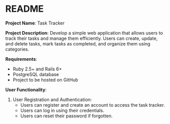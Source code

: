 # README
**Project Name**: Task Tracker

**Project Description**: Develop a simple web application that allows users to track their tasks and manage them efficiently. Users can create, update, and delete tasks, mark tasks as completed, and organize them using categories.

**Requirements**:

- Ruby 2.5+ and Rails 6+
- PostgreSQL database
- Project to be hosted on GitHub

**User Functionality**:

1. User Registration and Authentication:
   + Users can register and create an account to access the task tracker.
   + Users can log in using their credentials.
   - Users can reset their password if forgotten.
